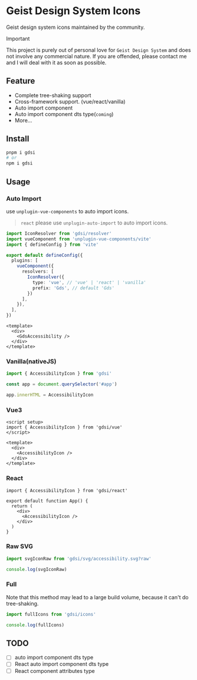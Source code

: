 # Geist Design System Icons
Geist design system icons maintained by the community.

> [!IMPORTANT]
> This project is purely out of personal love for `Geist Design System` and does not involve any commercial nature. If you are offended, please contact me and I will deal with it as soon as possible.

## Feature
- Complete tree-shaking support
- Cross-framework support. (vue/react/vanilla)
- Auto import component
- Auto import component dts type(`coming`)
- More...

## Install
```sh
pnpm i gdsi
# or
npm i gdsi
```

## Usage

### Auto Import
use `unplugin-vue-components` to auto import icons.
> `react` please use `unplugin-auto-import` to auto import icons.

```ts
import IconResolver from 'gdsi/resolver'
import vueComponent from 'unplugin-vue-components/vite'
import { defineConfig } from 'vite'

export default defineConfig({
  plugins: [
    vueComponent({
      resolvers: [
        IconResolver({
          type: 'vue', // 'vue' | 'react' | 'vanilla'
          prefix: 'Gds', // default 'Gds'
        })
      ],
    }),
  ],
})
```

```vue
<template>
  <div>
    <GdsAccessibility />
  </div>
</template>
```

### Vanilla(nativeJS)

```ts
import { AccessibilityIcon } from 'gdsi'

const app = document.querySelector('#app')

app.innerHTML = AccessibilityIcon
```

### Vue3

```vue
<script setup>
import { AccessibilityIcon } from 'gdsi/vue'
</script>

<template>
  <div>
    <AccessibilityIcon />
  </div>
</template>
```

### React
```tsx
import { AccessibilityIcon } from 'gdsi/react'

export default function App() {
  return (
    <div>
      <AccessibilityIcon />
    </div>
  )
}
```

### Raw SVG

```ts
import svgIconRaw from 'gdsi/svg/accessibility.svg?raw'

console.log(svgIconRaw)
```

### Full
Note that this method may lead to a large build volume, because it can't do tree-shaking.

```ts
import fullIcons from 'gdsi/icons'

console.log(fullIcons)
```

## TODO
- [ ] auto import component dts type
- [ ] React auto import component dts type
- [ ] React component attributes type
